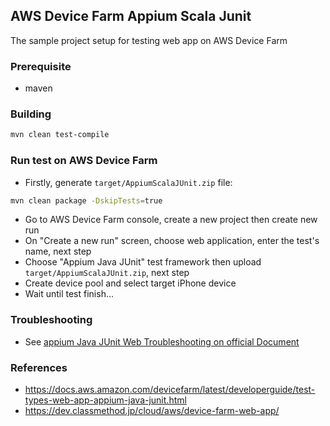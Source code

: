 AWS Device Farm Appium Scala Junit
-------

The sample project setup for testing web app on AWS Device Farm

### Prerequisite

- maven

### Building

```bash
mvn clean test-compile
``` 

### Run test on AWS Device Farm

- Firstly, generate `target/AppiumScalaJUnit.zip` file:
```bash
mvn clean package -DskipTests=true
```
- Go to AWS Device Farm console, create a new project 
then create new run
- On "Create a new run" screen, choose web application, 
enter the test's name, next step
- Choose "Appium Java JUnit" test framework then upload 
`target/AppiumScalaJUnit.zip`, next step
- Create device pool and select target iPhone device
- Wait until test finish...

### Troubleshooting

- See [appium Java JUnit Web Troubleshooting on official Document](https://docs.aws.amazon.com/devicefarm/latest/developerguide/troubleshooting-appium-web-java-junit-tests.html)

### References

- https://docs.aws.amazon.com/devicefarm/latest/developerguide/test-types-web-app-appium-java-junit.html
- https://dev.classmethod.jp/cloud/aws/device-farm-web-app/
